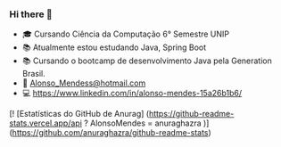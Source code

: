 ### Hi there 👋
- 🎓 Cursando Ciência da Computação 6° Semestre UNIP 
- 📚 Atualmente estou estudando Java, Spring Boot 
- 📚 Cursando o bootcamp de desenvolvimento Java pela Generation Brasil.
- 📩 Alonso_Mendess@hotmail.com
- 💻 https://www.linkedin.com/in/alonso-mendes-15a26b1b6/

[! [Estatísticas do GitHub de Anurag] (https://github-readme-stats.vercel.app/api ? AlonsoMendes = anuraghazra )] (https://github.com/anuraghazra/github-readme-stats)
